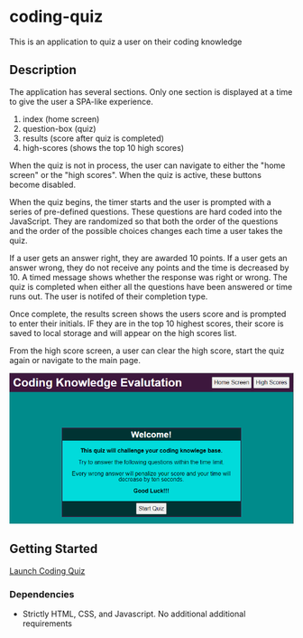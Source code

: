 # coding-quiz

This is an application to quiz a user on their coding knowledge

## Description

The application has several sections. Only one section is displayed at a time to give the user a SPA-like experience.
1. index (home screen)
2. question-box (quiz)
3. results (score after quiz is completed)
4. high-scores (shows the top 10 high scores)

When the quiz is not in process, the user can navigate to either the "home screen" or the "high scores". When the quiz is active, these buttons become disabled.

When the quiz begins, the timer starts and the user is prompted with a series of pre-defined questions. These questions are hard coded into the JavaScript. They are randomized so that both the order of the questions and the order of the possible choices changes each time a user takes the quiz.

If a user gets an answer right, they are awarded 10 points.
If a user gets an answer wrong, they do not receive any points and the time is decreased by 10. 
A timed message shows whether the response was right or wrong.
The quiz is completed when either all the questions have been answered or time runs out. The user is notifed of their completion type.

Once complete, the results screen shows the users score and is prompted to enter their initials. IF they are in the top 10 highest scores, their score is saved to local storage and will appear on the high scores list.

From the high score screen, a user can clear the high score, start the quiz again or navigate to the main page.


![Coding Quiz Image](./assets/media/screenshot.png)

## Getting Started
[Launch Coding Quiz](https://dmmerchant.github.io/coding-quiz/)

### Dependencies

* Strictly HTML, CSS, and Javascript. No additional additional requirements

